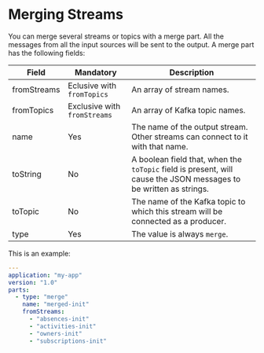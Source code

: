 # Merging Streams

You can merge several streams or topics with a merge part. All the messages from all the input sources will be sent to the output. A merge part has the following fields:

|Field|Mandatory|Description|
|---|---|---|
|fromStreams|Eclusive with `fromTopics`|An array of stream names.|
|fromTopics|Exclusive with `fromStreams`|An array of Kafka topic names.|
|name|Yes|The name of the output stream. Other streams can connect to it with that name.|
|toString|No|A boolean field that, when the `toTopic` field is present, will cause the JSON messages to be written as strings.| 
|toTopic|No|The name of the Kafka topic to which this stream will be connected as a producer.|
|type|Yes|The value is always `merge`.|

This is an example:

```yaml
---
application: "my-app"
version: "1.0"
parts:
  - type: "merge"
    name: "merged-init"
    fromStreams:
      - "absences-init"
      - "activities-init"
      - "owners-init"
      - "subscriptions-init"
```
